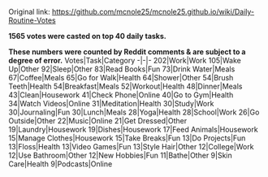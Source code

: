 Original link: https://github.com/mcnole25/mcnole25.github.io/wiki/Daily-Routine-Votes

**1565 votes were casted on top 40 daily tasks.**

**These numbers were counted by Reddit comments & are subject to a degree of error.**
Votes|Task|Category
-|-|-
202|Work|Work
105|Wake Up|Other
92|Sleep|Other
83|Read Books|Fun
73|Drink Water|Meals
67|Coffee|Meals
65|Go for Walk|Health
64|Shower|Other
54|Brush Teeth|Health
54|Breakfast|Meals
52|Workout|Health
48|Dinner|Meals
43|Clean|Housework
41|Check Phone|Online
40|Go to Gym|Health
34|Watch Videos|Online
31|Meditation|Health
30|Study|Work
30|Journaling|Fun
30|Lunch|Meals
28|Yoga|Health
28|School|Work
26|Go Outside|Other
22|Music|Online
21|Get Dressed|Other
19|Laundry|Housework
19|Dishes|Housework
17|Feed Animals|Housework
15|Manage Clothes|Housework
15|Take Breaks|Fun
13|Do Projects|Fun
13|Floss|Health
13|Video Games|Fun
13|Style Hair|Other
12|College|Work
12|Use Bathroom|Other
12|New Hobbies|Fun
11|Bathe|Other
9|Skin Care|Health
9|Podcasts|Online
